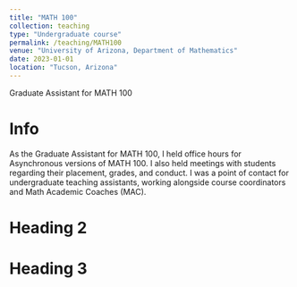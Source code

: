 ```yaml
---
title: "MATH 100"
collection: teaching
type: "Undergraduate course"
permalink: /teaching/MATH100
venue: "University of Arizona, Department of Mathematics"
date: 2023-01-01
location: "Tucson, Arizona"
---
```


Graduate Assistant for MATH 100

Info
======
As the Graduate Assistant for MATH 100, I held office hours for Asynchronous versions of MATH 100. I also held meetings with students regarding their placement, grades, and conduct. I was a point of contact for undergraduate teaching assistants, working alongside course coordinators and Math Academic Coaches (MAC). 


Heading 2
======

Heading 3
======
